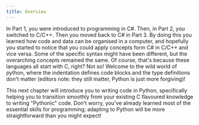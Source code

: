 ```yaml
---
title: Overview
---
```


In Part 1, you were introduced to programming in C#. Then, in Part 2, you switched to C/C++. Then you moved back to C# in Part 3. By doing this you learned how code and data can be organised in a computer, and hopefully you started to notice that you could apply concepts form C# in C/C++ and vice versa. Some of the specific syntax might have been different, but the overarching concepts remained the same. Of course, that's because these languages all start with C, right? Not so! Welcome to the wild world of python, where the indentation defines code blocks and the type definitions don't matter (editors note: they still matter, Python is just more forgiving)!

This next chapter will introduce you to writing code in Python, specifically helping you to transition smoothly from your existing C flavoured knowledge to writing "Pythonic" code. Don't worry, you've already learned most of the essential skills for programming; adapting to Python will be more straightforward than you might expect!
